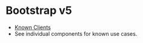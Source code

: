# Bootstrap v5

- [Known Clients](https://tacc-main.atlassian.net/wiki/x/khJv)
- See individual components for known use cases.

